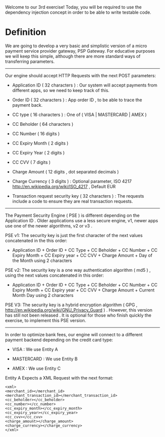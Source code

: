 Welcome to our 3rd exercise!
Today, you will be required to use the dependency injection concept in order to be able to write testable code.


Definition
==========


We are going to develop a very basic and simplistic version of a micro payment service provider gateway, PSP Gateway.
For educative purposes we will keep this simple, although there are more standard ways of transferring parameters.

---

Our engine should accept HTTP Requests with the next POST parameters:

* Application ID ( 32 characters ) :
 Our system will accept payments from different apps, so we need to keep track of this.

* Order ID ( 32 characters ) :
 App order ID , to be able to trace the payment back.

* CC type ( 16 characters ) :
 One of ( VISA | MASTERCARD | AMEX )

* CC Beholder ( 64 characters )

* CC Number ( 16 digits )

* CC Expiry Month ( 2 digits )

* CC Expiry Year ( 2 digits )

* CC CVV ( 7 digits )

* Charge Amount ( 12 digits , dot separated decimals )

* Charge Currency ( 3 digits ) :
 Optional parameter, ISO 4217 http://en.wikipedia.org/wiki/ISO_4217 , Default EUR

* Transaction request security key ( 32 characters ) :
 The requests include a code to ensure they are real transaction requests.

---

The Payment Security Engine ( PSE ) is different depending on the Application ID . Older applications use a less secure engine, v1,
newer apps use one of the newer algorithms, v2 or v3 .

PSE v1:
The security key is just the first character of the next values concatenated in the this order:

* Application ID + Order ID + CC Type + CC Beholder + CC Number + CC Expiry Month + CC Expiry year + CC CVV + Charge Amount + Day of the Month using 2 characters


PSE v2:
The security key is a one way authentication algorithm ( md5 ) , using the next values concatenated in this order:

* Application ID + Order ID + CC Type + CC Beholder + CC Number + CC Expiry Month + CC Expiry year + CC CVV + Charge Amount + Current Month Day using 2 characters


PSE V3:
The security key is a hybrid encryption algorithm ( GPG , http://en.wikipedia.org/wiki/GNU_Privacy_Guard ) . However,
this version has still not been released . It is optional for those who finish quickly the exercise, to implement
this PSE version.


---

In order to optimize bank fees, our engine will connect to a different payment backend depending on the credit card type:

* VISA : We use Entity A

* MASTERCARD : We use Entity B

* AMEX : We use Entity C


Entity A Expects a XML Request with the next format:
```
<xml>
<merchant_id></merchant_id>
<merchant_transaction_id></merchant_transaction_id>
<cc_beholder></cc_beholder>
<cc_number></cc_number>
<cc_expiry_month></cc_expiry_month>
<cc_expiry_year></cc_expiry_year>
<cc_cvv></cc_cvv>
<charge_amount></charge_amount>
<charge_currency></charge_currency>
</xml>
```